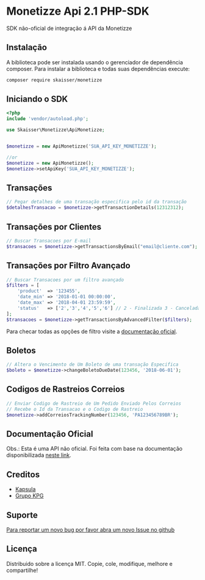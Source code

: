 Monetizze Api 2.1 PHP-SDK
=================

SDK não-oficial de integração á API da Monetizze

Instalação
----------

A biblioteca pode ser instalada usando o gerenciador de dependência composer. Para instalar a biblioteca e todas suas dependências execute:

```bash
composer require skaisser/monetizze
```


Iniciando o SDK
-------

```php
<?php
include 'vendor/autoload.php';

use Skaisser\Monetizze\ApiMonetizze;


$monetizze = new ApiMonetizze('SUA_API_KEY_MONETIZZE');

//or
$monetizze = new ApiMonetizze();
$monetizze->setApiKey('SUA_API_KEY_MONETIZZE');
```

Transações
--------

```php
// Pegar detalhes de uma transação especifica pelo id da transação
$detalhesTransacao = $monetizze->getTransactionDetails(12312312);

```


Transações por Clientes
--------

```php
// Buscar Transacoes por E-mail
$transacoes = $monetizze->getTransactionsByEmail("email@cliente.com");

```


Transações por Filtro Avançado
--------

```php
// Buscar Transacoes por um filtro avançado
$filters = [
    'product'  => '123455',
    'date_min' => '2018-01-01 00:00:00',
    'date_max' => '2018-04-01 23:59:59',
    'status'   => ['2','3','4','5','6'] // 2 - Finalizada 3 - Cancelada 4 - Devolvida 5 - Bloqueada 6 - Completa
];
$transacoes = $monetizze->getTransactionsByAdvancedFilter($filters);

```

Para checar todas as opções de filtro visite a [documentação oficial](http://api.monetizze.com.br/2.1/apidoc/#api-Geral-Transactions).

Boletos
------------

```php
// Altera o Vencimento de Um Boleto de uma transação Especifica
$boleto = $monetizze->changeBoletoDueDate(123456, '2018-06-01');

```


Codigos de Rastreios Correios
------------

```php
// Enviar Codigo de Rastreio de Um Pedido Enviado Pelos Correios
// Recebe o Id da Transacao e o Codigo de Rastreio
$monetizze->addCorreiosTrackingNumber(123456, 'PA123456789BR');

```




Documentação Oficial
--------------------

Obs.: Esta é uma API não oficial. Foi feita com base na documentação disponibilizada [neste link](https://api.monetizze.com.br/2.1/apidoc).


Creditos
--------

* [Kapsula](http://www.kapsula.com.br)
* [Grupo KPG](http://www.grupokpg.com)

Suporte
-------

[Para reportar um novo bug por favor abra um novo Issue no github](https://github.com/skaisser/monetizze/issues)


Licença
-------

Distribuido sobre a licença MIT. Copie, cole, modifique, melhore e compartilhe!
